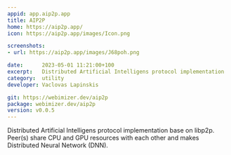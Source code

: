 ```yaml
---
appid: app.aip2p.app
title: AIP2P
home: https://aip2p.app/
icon: https://aip2p.app/images/Icon.png

screenshots:
- url: https://aip2p.app/images/J68poh.png

date:      2023-05-01 11:21:00+100
excerpt:   Distributed Artificial Intelligens protocol implementation
category:  utility
developer: Vaclovas Lapinskis

git: https://webimizer.dev/aip2p
package: webimizer.dev/aip2p
version: v0.0.5
---
```


Distributed Artificial Intelligens protocol implementation base on libp2p. Peer(s) share CPU and GPU resources with each other and makes Distributed Neural Network (DNN).
